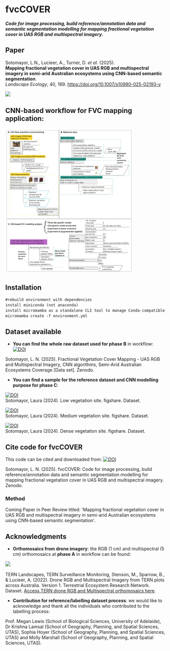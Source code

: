 # fvcCOVER 
**_Code for image processing, build reference/annotation data and semantic segmentation modelling for mapping fractional vegetation cover in UAS RGB and multispectral imagery._**

## Paper

Sotomayor, L.N., Lucieer, A., Turner, D. *et al.* (2025).  
**Mapping fractional vegetation cover in UAS RGB and multispectral imagery in semi-arid Australian ecosystems using CNN-based semantic segmentation**.  
*Landscape Ecology*, 40, 169. https://doi.org/10.1007/s10980-025-02193-y

<!-- ![fvcCover](https://github.com/LNSOTOM/fvc_composition/blob/main/phase_1_image_processing/img/fvc_mapping_predictions.png) -->
<img src="https://github.com/LNSOTOM/fvc_composition/blob/main/phase_1_image_processing/img/fvc_mapping_predictions.png" width="500">

## CNN-based workflow for FVC mapping application:

<img src="https://github.com/LNSOTOM/fvc_composition/blob/main/phase_1_image_processing/img/cnn_workflow_sites.png" width="400">
<!-- ![mutlispectralMultipleClasses](https://github.com/LNSOTOM/fvc_composition/blob/main/phase_1_image_processing/img/cnn_workflow_sites.png) -->


## Installation

```diff
#rebuild environment with dependencies 
install miniconda (not anaconda)
install micromamba as a standalone CLI tool to manage Conda-compatible environments and packages
micromamba create -f environment.yml
```

## Dataset available
- **You can find the whole raw dataset used for phase B** in workflow: [![DOI](https://zenodo.org/badge/DOI/110.5281/zenodo.15036860.svg)](https://doi.org/10.5281/zenodo.15036860)

Sotomayor, L. N. (2025). Fractional Vegetation Cover Mapping - UAS RGB and Multispectral Imagery, CNN algorithms, Semi-Arid Australian Ecosystems Coverage [Data set]. Zenodo.


- **You can find a sample for the reference dataset and CNN modelling purpose for phase C**:

 [![DOI](https://zenodo.org/badge/DOI/10.6084/m9.figshare.27776145.v1.svg)](https://doi.org/10.6084/m9.figshare.27776145.v1)  
  Sotomayor, Laura (2024). Low vegetation site. figshare. Dataset.  
  <!-- DOI: [10.6084/m9.figshare.27776145.v1](https://doi.org/10.6084/m9.figshare.27776145.v1) -->

 [![DOI](https://zenodo.org/badge/DOI/10.6084/m9.figshare.27871806.v1.svg)](https://doi.org/10.6084/m9.figshare.27871806.v1)  
  Sotomayor, Laura (2024). Medium vegetation site. figshare. Dataset.  
  <!-- DOI: [10.6084/m9.figshare.27871806.v1](https://doi.org/10.6084/m9.figshare.27871806.v1) -->

 [![DOI](https://zenodo.org/badge/DOI/10.6084/m9.figshare.27871893.v1.svg)](https://doi.org/10.6084/m9.figshare.27871893.v1)  
  Sotomayor, Laura (2024). Dense vegetation site. figshare. Dataset.  
  <!-- DOI: [10.6084/m9.figshare.27871893.v1](https://doi.org/10.6084/m9.figshare.27871893.v1) -->

<!-- [FVC classes based on growth form and structure ](https://figshare.com/projects/Reference_data_for_semi-arid_environments/227859) -->

## Cite code for fvcCOVER
This code can be cited and downloaded from: [![DOI](https://zenodo.org/badge/DOI/110.5281/zenodo.15036626.svg)](https://doi.org/10.5281/zenodo.15036626)

Sotomayor, L. N. (2025). fvcCOVER: Code for image processing, build reference/annotation data and semantic segmentation modelling for mapping fractional vegetation cover in UAS RGB and multispectral imagery. Zenodo.

### Method
Coming Paper in Peer Review titled: 'Mapping fractional vegetation cover in UAS RGB and multispectral imagery in semi-arid Australian ecosystems using CNN-based semantic segmentation'.

## Acknowledgments
- **Orthomosaics from drone imagery**: the RGB (1 cm) and multispectral (5 cm) orthomosaics at **phase A** in workflow can be found:
<img src="https://github.com/LNSOTOM/fvc_composition/blob/main/phase_1_image_processing/img/orthomosaic_sites.png" width="500">

TERN Landscapes, TERN Surveillance Monitoring, Stenson, M., Sparrow, B., & Lucieer, A. (2022).
Drone RGB and Multispectral Imagery from TERN plots across Australia. Version 1. Terrestrial Ecosystem Research Network. Dataset. 
[Access TERN drone RGB and Multispectral orthomosaics here](https://portal.tern.org.au/metadata/TERN/39de90f5-49e3-4567-917c-cf3e3bc93086).

- **Contribution for reference/labelling dataset process**: we would like to acknowledge and thank all the individuals who contributed to the labelling process:

Prof. Megan Lewis (School of Biological Sciences, University of Adelaide), 
Dr Krishna Lamsal (School of Geography, Planning, and Spatial Sciences, UTAS), 
Sophia Hoyer (School of Geography, Planning, and Spatial Sciences, UTAS) and
Molly Marshall (School of Geography, Planning, and Spatial Sciences, UTAS).

<!-- ### Check code: Paper2/Chap3
[LiDAR 3D Voxel Automation to identify trees, shrubs, and grasses using deep learning-based computer vision applications ](https://github.com/LNSOTOM/ecosystem_structure) -->

